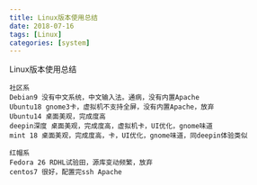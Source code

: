 ```yaml
---
title: Linux版本使用总结
date: 2018-07-16
tags: [Linux]
categories: [system]
---
```

Linux版本使用总结

<pre><code class="line-numbers">社区系
Debian9 没有中文系统，中文输入法。通病，没有内置Apache
Ubuntu18 gnome3卡，虚拟机不支持全屏，没有内置Apache，放弃
Ubuntu14 桌面美观，完成度高
deepin深度 桌面美观，完成度高，虚拟机卡，UI优化，gnome味道
mint 18 桌面美观，完成度高，卡，UI优化，gnome味道，同deepin体验类似
</code></pre>

<pre><code class="line-numbers">红帽系
Fedora 26 RDHL试验田，源库变动频繁，放弃
centos7 很好，配置完ssh Apache
</code></pre>

